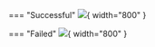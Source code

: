 === "Successful"
    ![](https://raw.githubusercontent.com/TomerFi/auto-me-bot/main/docs/img/conventional-commits-success.png){ width="800" }

=== "Failed"
    ![](https://raw.githubusercontent.com/TomerFi/auto-me-bot/main/docs/img/conventional-commits-fail.gif){ width="800" }
